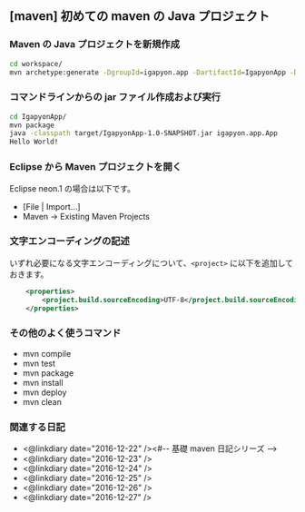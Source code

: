 ## [maven] 初めての maven の Java プロジェクト


### Maven の Java プロジェクトを新規作成


```sh
cd workspace/
mvn archetype:generate -DgroupId=igapyon.app -DartifactId=IgapyonApp -DarchetypeArtifactId=maven-archetype-quickstart -DinteractiveMode=false
```



### コマンドラインからの jar ファイル作成および実行


```sh
cd IgapyonApp/
mvn package
java -classpath target/IgapyonApp-1.0-SNAPSHOT.jar igapyon.app.App
Hello World!
```



### Eclipse から Maven プロジェクトを開く

Eclipse neon.1 の場合は以下です。

* [File | Import...]
* Maven -> Existing Maven Projects



### 文字エンコーディングの記述

いずれ必要になる文字エンコーディングについて、`<project>` に以下を追加しておきます。

```xml
	<properties>
		<project.build.sourceEncoding>UTF-8</project.build.sourceEncoding>
	</properties>
```



### その他のよく使うコマンド


* mvn compile
* mvn test
* mvn package
* mvn install
* mvn deploy
* mvn clean



### 関連する日記

* <@linkdiary date="2016-12-22" /><#-- 基礎 maven 日記シリーズ -->
* <@linkdiary date="2016-12-23" />
* <@linkdiary date="2016-12-24" />
* <@linkdiary date="2016-12-25" />
* <@linkdiary date="2016-12-26" />
* <@linkdiary date="2016-12-27" />
